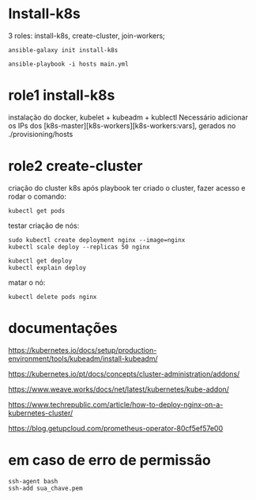 # Install-k8s

3 roles: install-k8s, create-cluster, join-workers;

```
ansible-galaxy init install-k8s

ansible-playbook -i hosts main.yml
```

# role1 install-k8s

instalação do docker, kubelet + kubeadm + kublectl
Necessário adicionar os IPs dos [k8s-master][k8s-workers][k8s-workers:vars], gerados no ./provisioning/hosts

# role2 create-cluster

criação do cluster k8s
após playbook ter criado o cluster, fazer acesso e rodar o comando:

```
kubectl get pods
```

testar criação de nós:

```
sudo kubectl create deployment nginx --image=nginx
kubectl scale deploy --replicas 50 nginx

kubectl get deploy
kubectl explain deploy
```

matar o nó:

```
kubectl delete pods nginx
```

# documentações

https://kubernetes.io/docs/setup/production-environment/tools/kubeadm/install-kubeadm/

https://kubernetes.io/pt/docs/concepts/cluster-administration/addons/

https://www.weave.works/docs/net/latest/kubernetes/kube-addon/

https://www.techrepublic.com/article/how-to-deploy-nginx-on-a-kubernetes-cluster/

https://blog.getupcloud.com/prometheus-operator-80cf5ef57e00

# em caso de erro de permissão

```
ssh-agent bash
ssh-add sua_chave.pem
```
